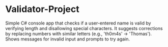 # Validator-Project
Simple C# console app that checks if a user-entered name is valid by verifying length and disallowing special characters. It suggests corrections by replacing numbers with similar letters (e.g., 'th0m4s' → 'Thomas'). Shows messages for invalid input and prompts to try again.
